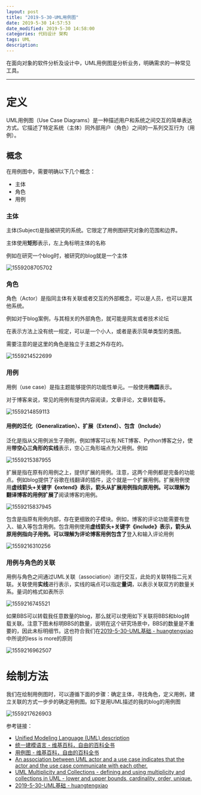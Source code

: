 ```yaml
---
layout: post
title: "2019-5-30-UML用例图"
date: 2019-5-30 14:57:53
date_modified: 2019-5-30 14:58:00
categories: 代码设计 架构
tags: UML
description: 
---
```


在面向对象的软件分析及设计中，UML用例图是分析业务，明确需求的一种常见工具。

-----

# 定义

UML用例图（Use Case Diagrams）是一种描述用户和系统之间交互的简单表达方式。它描述了特定系统（主体）同外部用户（角色）之间的一系列交互行为（用例）。

## 概念

在用例图中，需要明确以下几个概念：

- 主体
- 角色
- 用例

### 主体

主体(Subject)是指被研究的系统。它限定了用例图研究对象的范围和边界。

主体使用**矩形**表示，左上角标明主体的名称

例如在研究一个blog时，被研究的blog就是一个主体

![1559208705702](../media/1559208705702.png)

### 角色

角色（Actor）是指同主体有关联或者交互的外部概念，可以是人员，也可以是其他系统。

例如对于blog案例，与其相关的外部角色，就可能是网友或者技术论坛

在表示方法上没有统一规定，可以是一个小人，或者是表示简单类型的类图。

需要注意的是这里的角色是独立于主题之外存在的。

![1559214522699](../media/1559212270199.png)

### 用例

用例（use case）是指主题能够提供的功能性单元。一般使用**椭圆**表示。

对于博客来说，常见的用例有提供内容阅读，文章评论，文章转载等。

![1559214859113](../media/1559214859113.png)

#### 用例的泛化（Generalization）、扩展（Extend）、包含（Include）

泛化是指从父用例派生子用例，例如博客可以有.NET博客、Python博客之分，使用**带空心三角形的实线**表示，空心三角形端点为父用例。例如

![1559215387955](../media/1559215387955.png)

扩展是指在原有的用例之上，提供扩展的用例。注意，这两个用例都是完备的功能点。例如blog提供了谷歌在线翻译的插件，这个就是一个扩展用例。扩展用例使用**虚线箭头+关键字《extend》**表示，箭头从扩展用例指向原用例。可以理解为翻译博客的用例**扩展了**阅读博客的用例。

![1559215837945](../media/1559215837945.png)

包含是指原有用例内部，存在更细致的子模块。例如，博客的评论功能需要有登入、输入等包含用例。包含用例使用**虚线箭头+关键字《include》**表示，箭头从原用例指向子用例。可以理解为评论博客用例**包含了**登入和输入评论用例

![1559216310256](../media/1559216310256.png)



### 用例与角色的关联

用例与角色之间通过UML关联（association）进行交互，此处的关联特指二元关联。关联使用**实线**进行表示，实线的端点可以指定**量词**，以表示关联双方的数量关系。量词的格式如表所示

![1559216745521](../media/1559216745521.png)

如果BBS可以转载我任意数量的blog，那么就可以使用如下关联将BBS和blog转载关联。注意下图未标明BBS的数量，说明在这个研究场景中，BBS的数量是不重要的，因此未标明细节。这也符合我们在[2019-5-30-UML基础 - huangtengxiao](https://xinyuehtx.github.io/post/UML基础.html)中所说的less is more的原则

![1559216962507](../media/1559216962507.png)

# 绘制方法

我们在绘制用例图时，可以遵循下面的步骤：确定主体，寻找角色，定义用例，建立关联的方式一步步的确定用例图。如下是用UML描述的我的blog的用例图

![1559217626903](../media/1559217544705.png)

参考链接：

- [Unified Modeling Language (UML) description](https://www.uml-diagrams.org/)
- [统一建模语言 - 维基百科，自由的百科全书](https://zh.wikipedia.org/wiki/统一建模语言)
- [用例图 - 维基百科，自由的百科全书](https://zh.wikipedia.org/wiki/用例图)
- [An association between UML actor and a use case indicates that the actor and the use case communicate with each other.](https://www.uml-diagrams.org/use-case-actor-association.html)
- [UML Multiplicity and Collections - defining and using multiplicity and collections in UML - lower and upper bounds, cardinality, order, unique.](https://www.uml-diagrams.org/multiplicity.html)
- [2019-5-30-UML基础 - huangtengxiao](https://xinyuehtx.github.io/post/UML基础.html)





